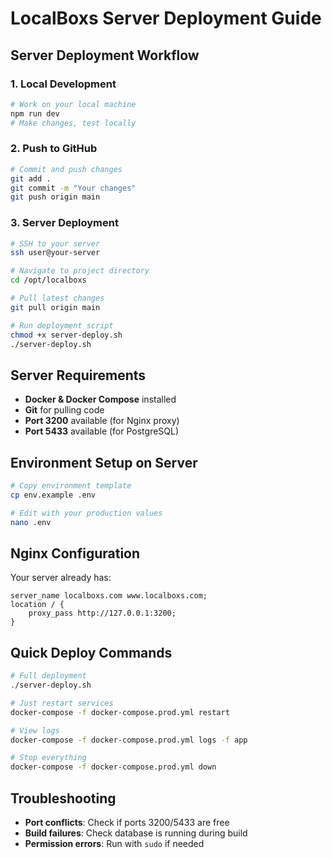 # LocalBoxs Server Deployment Guide

## Server Deployment Workflow

### 1. Local Development
```bash
# Work on your local machine
npm run dev
# Make changes, test locally
```

### 2. Push to GitHub
```bash
# Commit and push changes
git add .
git commit -m "Your changes"
git push origin main
```

### 3. Server Deployment
```bash
# SSH to your server
ssh user@your-server

# Navigate to project directory
cd /opt/localboxs

# Pull latest changes
git pull origin main

# Run deployment script
chmod +x server-deploy.sh
./server-deploy.sh
```

## Server Requirements

- **Docker & Docker Compose** installed
- **Git** for pulling code
- **Port 3200** available (for Nginx proxy)
- **Port 5433** available (for PostgreSQL)

## Environment Setup on Server

```bash
# Copy environment template
cp env.example .env

# Edit with your production values
nano .env
```

## Nginx Configuration

Your server already has:
```nginx
server_name localboxs.com www.localboxs.com;
location / {
    proxy_pass http://127.0.0.1:3200;
}
```

## Quick Deploy Commands

```bash
# Full deployment
./server-deploy.sh

# Just restart services
docker-compose -f docker-compose.prod.yml restart

# View logs
docker-compose -f docker-compose.prod.yml logs -f app

# Stop everything
docker-compose -f docker-compose.prod.yml down
```

## Troubleshooting

- **Port conflicts**: Check if ports 3200/5433 are free
- **Build failures**: Check database is running during build
- **Permission errors**: Run with `sudo` if needed
